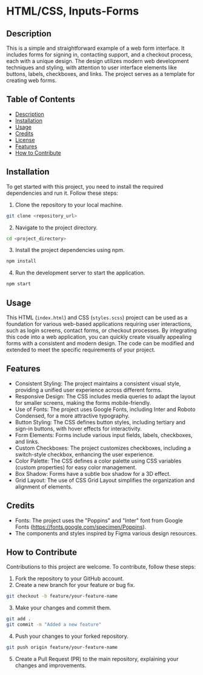 # HTML/CSS, Inputs-Forms

## Description

This is a simple and straightforward example of a web form interface. It includes forms for signing in, contacting support, and a checkout process, each with a unique design. The design utilizes modern web development techniques and styling, with attention to user interface elements like buttons, labels, checkboxes, and links. The project serves as a template for creating web forms.

## Table of Contents

- [Description](#description)
- [Installation](#installation)
- [Usage](#usage)
- [Credits](#credits)
- [License](#license)
- [Features](#features)
- [How to Contribute](#how-to-contribute)

## Installation

To get started with this project, you need to install the required dependencies and run it. Follow these steps:

1. Clone the repository to your local machine.

```bash
git clone <repository_url>
```

2. Navigate to the project directory.

```bash
cd <project_directory>
```

3. Install the project dependencies using npm.

```bash
npm install
```

4. Run the development server to start the application.

```bash
npm start
```

## Usage

This HTML (`index.html`) and CSS (`styles.scss`) project can be used as a foundation for various web-based applications requiring user interactions, such as login screens, contact forms, or checkout processes. By integrating this code into a web application, you can quickly create visually appealing forms with a consistent and modern design. The code can be modified and extended to meet the specific requirements of your project.

## Features

* Consistent Styling: The project maintains a consistent visual style, providing a unified user experience across different forms.
* Responsive Design: The CSS includes media queries to adapt the layout for smaller screens, making the forms mobile-friendly.
* Use of Fonts: The project uses Google Fonts, including Inter and Roboto Condensed, for a more attractive typography.
* Button Styling: The CSS defines button styles, including tertiary and sign-in buttons, with hover effects for interactivity.
* Form Elements: Forms include various input fields, labels, checkboxes, and links.
* Custom Checkboxes: The project customizes checkboxes, including a switch-style checkbox, enhancing the user experience.
* Color Palette: The CSS defines a color palette using CSS variables (custom properties) for easy color management.
* Box Shadow: Forms have a subtle box shadow for a 3D effect.
* Grid Layout: The use of CSS Grid Layout simplifies the organization and alignment of elements.

## Credits

* Fonts: The project uses the "Poppins" and "Inter" font from Google Fonts (https://fonts.google.com/specimen/Poppins).
* The components and styles inspired by Figma various design resources.

## How to Contribute

Contributions to this project are welcome. To contribute, follow these steps:

1. Fork the repository to your GitHub account.
2. Create a new branch for your feature or bug fix.

```bash
git checkout -b feature/your-feature-name
```

3. Make your changes and commit them.

```bash
git add .
git commit -m "Added a new feature"
```

4. Push your changes to your forked repository.

```bash 
git push origin feature/your-feature-name
```

5. Create a Pull Request (PR) to the main repository, explaining your changes and improvements.
